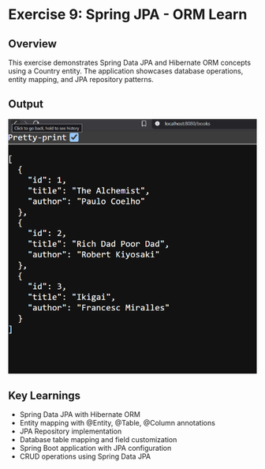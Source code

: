 # Exercise 9: Spring JPA - ORM Learn

## Overview
This exercise demonstrates Spring Data JPA and Hibernate ORM concepts using a Country entity. The application showcases database operations, entity mapping, and JPA repository patterns.

## Output
![Spring JPA ORM Output](output.png)

## Key Learnings
- Spring Data JPA with Hibernate ORM
- Entity mapping with @Entity, @Table, @Column annotations
- JPA Repository implementation
- Database table mapping and field customization
- Spring Boot application with JPA configuration
- CRUD operations using Spring Data JPA
